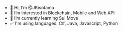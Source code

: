 - 👋 Hi, I’m @JKisotama
- 👀 I’m interested in Blockchain, Mobile and Web API
- 🌱 I’m currently learning Sui Move
- ✅ I'm using languages: C#, Java, Javascript, Python

<!---
JKisotama/JKisotama is a ✨ special ✨ repository because its `README.md` (this file) appears on your GitHub profile.
You can click the Preview link to take a look at your changes.
--->
